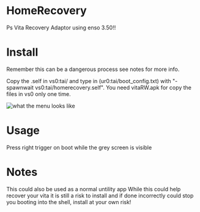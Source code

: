 # HomeRecovery
Ps Vita Recovery Adaptor using enso 3.50!!

# Install
Remember this can be a dangerous process see notes for more info.

Copy the .self in vs0:tai/ and type in (ur0:tai/boot_config.txt) with "-spawnwait vs0:tai/homerecovery.self". You need vitaRW.apk for copy the files in vs0 only one time.

![what the menu looks like](https://fotos.subefotos.com/6460fb0313ce58757add98669831e18bo.jpg "The Menu")

# Usage
Press right trigger on boot while the grey screen is visible

# Notes
This could also be used as a normal untility app
While this could help recover your vita it is still a risk to install and if done incorrectly could stop you booting into the shell, install at your own risk!
